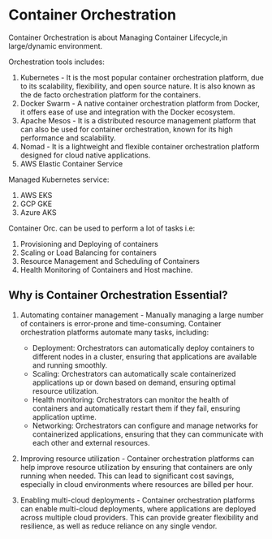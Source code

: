 # Container Orchestration

Container Orchestration is about Managing Container Lifecycle,in large/dynamic environment.

Orchestration tools includes:

1. Kubernetes - It is the most popular container orchestration platform, due to its scalability, flexibility, and open source nature. It is also known as the de facto orchestration platform for the containers.
2. Docker Swarm - A native container orchestration platform from Docker, it offers ease of use and integration with the Docker ecosystem.
3. Apache Mesos - It is a distributed resource management platform that can also be used for container orchestration, known for its high performance and scalability.
4. Nomad - It is a lightweight and flexible container orchestration platform designed for cloud native applications.
5. AWS Elastic Container Service


Managed Kubernetes service:

1. AWS EKS
2. GCP GKE
3. Azure AKS

Container Orc. can be used to perform a lot of tasks i.e:

1. Provisioning and Deploying of containers
2. Scaling or Load Balancing for containers
3. Resource Management and Scheduling of Containers
4. Health Monitoring of Containers and Host machine.

## Why is Container Orchestration Essential?

1. Automating container management - Manually managing a large number of containers is error-prone and time-consuming. Container orchestration platforms automate many tasks, including:
   - Deployment: Orchestrators can automatically deploy containers to different nodes in a cluster, ensuring that applications are available and running smoothly.
   - Scaling: Orchestrators can automatically scale containerized applications up or down based on demand, ensuring optimal resource utilization.
   - Health monitoring: Orchestrators can monitor the health of containers and automatically restart them if they fail, ensuring application uptime.
   - Networking: Orchestrators can configure and manage networks for containerized applications, ensuring that they can communicate with each other and external resources.

2. Improving resource utilization - Container orchestration platforms can help improve resource utilization by ensuring that containers are only running when needed. This can lead to significant cost savings, especially in cloud environments where resources are billed per hour.
3. Enabling multi-cloud deployments - Container orchestration platforms can enable multi-cloud deployments, where applications are deployed across multiple cloud providers. This can provide greater flexibility and resilience, as well as reduce reliance on any single vendor.